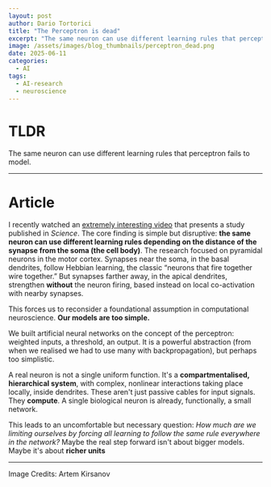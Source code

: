 ```yaml
---
layout: post
author: Dario Tortorici
title: "The Perceptron is dead"
excerpt: "The same neuron can use different learning rules that perceptron fails to model.<br/>"
image: /assets/images/blog_thumbnails/perceptron_dead.png
date: 2025-06-11
categories: 
  - AI
tags:
  - AI-research
  - neuroscience
---
```


# TLDR
The same neuron can use different learning rules that perceptron fails to model.

---

# Article

I recently watched an [extremely interesting video](https://www.youtube.com/watch?v=9StHNcGs-JM) that presents a study published in _Science_. The core finding is simple but disruptive: **the same neuron can use different learning rules depending on the distance of the synapse from the soma (the cell body)**. The research focused on pyramidal neurons in the motor cortex. Synapses near the soma, in the basal dendrites, follow Hebbian learning, the classic “neurons that fire together wire together.” But synapses farther away, in the apical dendrites, strengthen **without** the neuron firing, based instead on local co-activation with nearby synapses.

This forces us to reconsider a foundational assumption in computational neuroscience. **Our models are too simple.**

We built artificial neural networks on the concept of the perceptron: weighted inputs, a threshold, an output. It is a powerful abstraction (from when we realised we had to use many with backpropagation), but perhaps too simplistic.

A real neuron is not a single uniform function. It's a **compartmentalised, hierarchical system**, with complex, nonlinear interactions taking place locally, inside dendrites. These aren't just passive cables for input signals. They **compute**. A single biological neuron is already, functionally, a small network.

This leads to an uncomfortable but necessary question: _How much are we limiting ourselves by forcing all learning to follow the same rule everywhere in the network?_
Maybe the real step forward isn't about bigger models. Maybe it's about **richer units**

---

Image Credits: Artem Kirsanov
